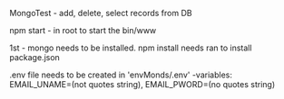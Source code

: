 MongoTest - add, delete, select records from DB

npm start - in root to start the bin/www

1st - mongo needs to be installed. npm install needs ran to install package.json

.env file needs to be created in 'envMonds/.env'
    -variables: EMAIL_UNAME=(not quotes string), EMAIL_PWORD=(no quotes string)